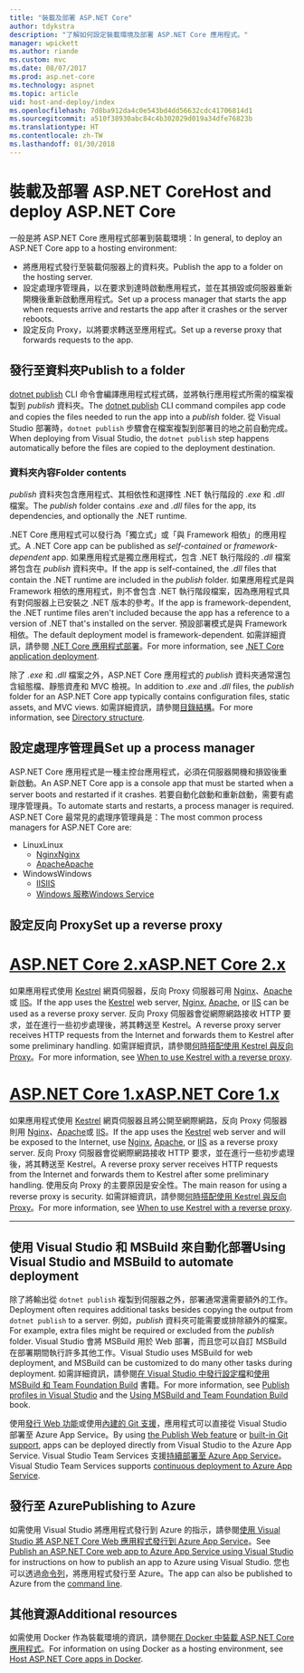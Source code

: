 ```yaml
---
title: "裝載及部署 ASP.NET Core"
author: tdykstra
description: "了解如何設定裝載環境及部署 ASP.NET Core 應用程式。"
manager: wpickett
ms.author: riande
ms.custom: mvc
ms.date: 08/07/2017
ms.prod: asp.net-core
ms.technology: aspnet
ms.topic: article
uid: host-and-deploy/index
ms.openlocfilehash: 7d8ba912da4c0e543bd4dd56632cdc41706814d1
ms.sourcegitcommit: a510f38930abc84c4b302029d019a34dfe76823b
ms.translationtype: HT
ms.contentlocale: zh-TW
ms.lasthandoff: 01/30/2018
---
```

# <a name="host-and-deploy-aspnet-core"></a><span data-ttu-id="d697d-103">裝載及部署 ASP.NET Core</span><span class="sxs-lookup"><span data-stu-id="d697d-103">Host and deploy ASP.NET Core</span></span>

<span data-ttu-id="d697d-104">一般是將 ASP.NET Core 應用程式部署到裝載環境：</span><span class="sxs-lookup"><span data-stu-id="d697d-104">In general, to deploy an ASP.NET Core app to a hosting environment:</span></span>

* <span data-ttu-id="d697d-105">將應用程式發行至裝載伺服器上的資料夾。</span><span class="sxs-lookup"><span data-stu-id="d697d-105">Publish the app to a folder on the hosting server.</span></span>
* <span data-ttu-id="d697d-106">設定處理序管理員，以在要求到達時啟動應用程式，並在其損毀或伺服器重新開機後重新啟動應用程式。</span><span class="sxs-lookup"><span data-stu-id="d697d-106">Set up a process manager that starts the app when requests arrive and restarts the app after it crashes or the server reboots.</span></span>
* <span data-ttu-id="d697d-107">設定反向 Proxy，以將要求轉送至應用程式。</span><span class="sxs-lookup"><span data-stu-id="d697d-107">Set up a reverse proxy that forwards requests to the app.</span></span>

## <a name="publish-to-a-folder"></a><span data-ttu-id="d697d-108">發行至資料夾</span><span class="sxs-lookup"><span data-stu-id="d697d-108">Publish to a folder</span></span> 

<span data-ttu-id="d697d-109">[dotnet publish](/dotnet/articles/core/tools/dotnet-publish) CLI 命令會編譯應用程式程式碼，並將執行應用程式所需的檔案複製到 *publish* 資料夾。</span><span class="sxs-lookup"><span data-stu-id="d697d-109">The [dotnet publish](/dotnet/articles/core/tools/dotnet-publish) CLI command compiles app code and copies the files needed to run the app into a *publish* folder.</span></span> <span data-ttu-id="d697d-110">從 Visual Studio 部署時，`dotnet publish` 步驟會在檔案複製到部署目的地之前自動完成。</span><span class="sxs-lookup"><span data-stu-id="d697d-110">When deploying from Visual Studio, the `dotnet publish` step happens automatically before the files are copied to the deployment destination.</span></span>

### <a name="folder-contents"></a><span data-ttu-id="d697d-111">資料夾內容</span><span class="sxs-lookup"><span data-stu-id="d697d-111">Folder contents</span></span>

<span data-ttu-id="d697d-112">*publish* 資料夾包含應用程式、其相依性和選擇性 .NET 執行階段的 *.exe* 和 *.dll* 檔案。</span><span class="sxs-lookup"><span data-stu-id="d697d-112">The *publish* folder contains *.exe* and *.dll* files for the app, its dependencies, and optionally the .NET runtime.</span></span>

<span data-ttu-id="d697d-113">.NET Core 應用程式可以發行為「獨立式」或「與 Framework 相依」的應用程式。</span><span class="sxs-lookup"><span data-stu-id="d697d-113">A .NET Core app can be published as *self-contained* or *framework-dependent* app.</span></span> <span data-ttu-id="d697d-114">如果應用程式是獨立應用程式，包含 .NET 執行階段的 *.dll* 檔案將包含在 *publish* 資料夾中。</span><span class="sxs-lookup"><span data-stu-id="d697d-114">If the app is self-contained, the *.dll* files that contain the .NET runtime are included in the *publish* folder.</span></span> <span data-ttu-id="d697d-115">如果應用程式是與 Framework 相依的應用程式，則不會包含 .NET 執行階段檔案，因為應用程式具有對伺服器上已安裝之 .NET 版本的參考。</span><span class="sxs-lookup"><span data-stu-id="d697d-115">If the app is framework-dependent, the .NET runtime files aren't included because the app has a reference to a version of .NET that's installed on the server.</span></span> <span data-ttu-id="d697d-116">預設部署模式是與 Framework 相依。</span><span class="sxs-lookup"><span data-stu-id="d697d-116">The default deployment model is framework-dependent.</span></span> <span data-ttu-id="d697d-117">如需詳細資訊，請參閱 [.NET Core 應用程式部署](/dotnet/articles/core/deploying/index)。</span><span class="sxs-lookup"><span data-stu-id="d697d-117">For more information, see [.NET Core application deployment](/dotnet/articles/core/deploying/index).</span></span>

<span data-ttu-id="d697d-118">除了 *.exe* 和 *.dll* 檔案之外，ASP.NET Core 應用程式的 *publish* 資料夾通常還包含組態檔、靜態資產和 MVC 檢視。</span><span class="sxs-lookup"><span data-stu-id="d697d-118">In addition to *.exe* and *.dll* files, the *publish* folder for an ASP.NET Core app typically contains configuration files, static assets, and MVC views.</span></span> <span data-ttu-id="d697d-119">如需詳細資訊，請參閱[目錄結構](xref:host-and-deploy/directory-structure)。</span><span class="sxs-lookup"><span data-stu-id="d697d-119">For more information, see [Directory structure](xref:host-and-deploy/directory-structure).</span></span>

## <a name="set-up-a-process-manager"></a><span data-ttu-id="d697d-120">設定處理序管理員</span><span class="sxs-lookup"><span data-stu-id="d697d-120">Set up a process manager</span></span>

<span data-ttu-id="d697d-121">ASP.NET Core 應用程式是一種主控台應用程式，必須在伺服器開機和損毀後重新啟動。</span><span class="sxs-lookup"><span data-stu-id="d697d-121">An ASP.NET Core app is a console app that must be started when a server boots and restarted if it crashes.</span></span> <span data-ttu-id="d697d-122">若要自動化啟動和重新啟動，需要有處理序管理員。</span><span class="sxs-lookup"><span data-stu-id="d697d-122">To automate starts and restarts, a process manager is required.</span></span> <span data-ttu-id="d697d-123">ASP.NET Core 最常見的處理序管理員是：</span><span class="sxs-lookup"><span data-stu-id="d697d-123">The most common process managers for ASP.NET Core are:</span></span>

* <span data-ttu-id="d697d-124">Linux</span><span class="sxs-lookup"><span data-stu-id="d697d-124">Linux</span></span>
  * [<span data-ttu-id="d697d-125">Nginx</span><span class="sxs-lookup"><span data-stu-id="d697d-125">Nginx</span></span>](xref:host-and-deploy/linux-nginx)
  * [<span data-ttu-id="d697d-126">Apache</span><span class="sxs-lookup"><span data-stu-id="d697d-126">Apache</span></span>](xref:host-and-deploy/linux-apache)
* <span data-ttu-id="d697d-127">Windows</span><span class="sxs-lookup"><span data-stu-id="d697d-127">Windows</span></span>
  * [<span data-ttu-id="d697d-128">IIS</span><span class="sxs-lookup"><span data-stu-id="d697d-128">IIS</span></span>](xref:host-and-deploy/iis/index)
  * [<span data-ttu-id="d697d-129">Windows 服務</span><span class="sxs-lookup"><span data-stu-id="d697d-129">Windows Service</span></span>](xref:host-and-deploy/windows-service)

## <a name="set-up-a-reverse-proxy"></a><span data-ttu-id="d697d-130">設定反向 Proxy</span><span class="sxs-lookup"><span data-stu-id="d697d-130">Set up a reverse proxy</span></span>

# <a name="aspnet-core-2xtabaspnetcore2x"></a>[<span data-ttu-id="d697d-131">ASP.NET Core 2.x</span><span class="sxs-lookup"><span data-stu-id="d697d-131">ASP.NET Core 2.x</span></span>](#tab/aspnetcore2x)

<span data-ttu-id="d697d-132">如果應用程式使用 [Kestrel](xref:fundamentals/servers/kestrel) 網頁伺服器，反向 Proxy 伺服器可用 [Nginx](xref:host-and-deploy/linux-nginx)、[Apache](xref:host-and-deploy/linux-apache) 或 [IIS](xref:host-and-deploy/iis/index)。</span><span class="sxs-lookup"><span data-stu-id="d697d-132">If the app uses the [Kestrel](xref:fundamentals/servers/kestrel) web server, [Nginx](xref:host-and-deploy/linux-nginx), [Apache](xref:host-and-deploy/linux-apache), or [IIS](xref:host-and-deploy/iis/index) can be used as a reverse proxy server.</span></span> <span data-ttu-id="d697d-133">反向 Proxy 伺服器會從網際網路接收 HTTP 要求，並在進行一些初步處理後，將其轉送至 Kestrel。</span><span class="sxs-lookup"><span data-stu-id="d697d-133">A reverse proxy server receives HTTP requests from the Internet and forwards them to Kestrel after some preliminary handling.</span></span> <span data-ttu-id="d697d-134">如需詳細資訊，請參閱[何時搭配使用 Kestrel 與反向 Proxy](xref:fundamentals/servers/kestrel?tabs=aspnetcore2x#when-to-use-kestrel-with-a-reverse-proxy)。</span><span class="sxs-lookup"><span data-stu-id="d697d-134">For more information, see [When to use Kestrel with a reverse proxy](xref:fundamentals/servers/kestrel?tabs=aspnetcore2x#when-to-use-kestrel-with-a-reverse-proxy).</span></span>

# <a name="aspnet-core-1xtabaspnetcore1x"></a>[<span data-ttu-id="d697d-135">ASP.NET Core 1.x</span><span class="sxs-lookup"><span data-stu-id="d697d-135">ASP.NET Core 1.x</span></span>](#tab/aspnetcore1x)

<span data-ttu-id="d697d-136">如果應用程式使用 [Kestrel](xref:fundamentals/servers/kestrel) 網頁伺服器且將公開至網際網路，反向 Proxy 伺服器則用 [Nginx](xref:host-and-deploy/linux-nginx)、[Apache](xref:host-and-deploy/linux-apache)或 [IIS](xref:host-and-deploy/iis/index)。</span><span class="sxs-lookup"><span data-stu-id="d697d-136">If the app uses the [Kestrel](xref:fundamentals/servers/kestrel) web server and will be exposed to the Internet, use [Nginx](xref:host-and-deploy/linux-nginx), [Apache](xref:host-and-deploy/linux-apache), or [IIS](xref:host-and-deploy/iis/index) as a reverse proxy server.</span></span> <span data-ttu-id="d697d-137">反向 Proxy 伺服器會從網際網路接收 HTTP 要求，並在進行一些初步處理後，將其轉送至 Kestrel。</span><span class="sxs-lookup"><span data-stu-id="d697d-137">A reverse proxy server receives HTTP requests from the Internet and forwards them to Kestrel after some preliminary handling.</span></span> <span data-ttu-id="d697d-138">使用反向 Proxy 的主要原因是安全性。</span><span class="sxs-lookup"><span data-stu-id="d697d-138">The main reason for using a reverse proxy is security.</span></span> <span data-ttu-id="d697d-139">如需詳細資訊，請參閱[何時搭配使用 Kestrel 與反向 Proxy](xref:fundamentals/servers/kestrel?tabs=aspnetcore1x#when-to-use-kestrel-with-a-reverse-proxy)。</span><span class="sxs-lookup"><span data-stu-id="d697d-139">For more information, see [When to use Kestrel with a reverse proxy](xref:fundamentals/servers/kestrel?tabs=aspnetcore1x#when-to-use-kestrel-with-a-reverse-proxy).</span></span>

---

## <a name="using-visual-studio-and-msbuild-to-automate-deployment"></a><span data-ttu-id="d697d-140">使用 Visual Studio 和 MSBuild 來自動化部署</span><span class="sxs-lookup"><span data-stu-id="d697d-140">Using Visual Studio and MSBuild to automate deployment</span></span>

<span data-ttu-id="d697d-141">除了將輸出從 `dotnet publish` 複製到伺服器之外，部署通常還需要額外的工作。</span><span class="sxs-lookup"><span data-stu-id="d697d-141">Deployment often requires additional tasks besides copying the output from `dotnet publish` to a server.</span></span> <span data-ttu-id="d697d-142">例如，*publish* 資料夾可能需要或排除額外的檔案。</span><span class="sxs-lookup"><span data-stu-id="d697d-142">For example, extra files might be required or excluded from the *publish* folder.</span></span> <span data-ttu-id="d697d-143">Visual Studio 會將 MSBuild 用於 Web 部署，而且您可以自訂 MSBuild 在部署期間執行許多其他工作。</span><span class="sxs-lookup"><span data-stu-id="d697d-143">Visual Studio uses MSBuild for web deployment, and MSBuild can be customized to do many other tasks during deployment.</span></span> <span data-ttu-id="d697d-144">如需詳細資訊，請參閱[在 Visual Studio 中發行設定檔](xref:host-and-deploy/visual-studio-publish-profiles)和[使用 MSBuild 和 Team Foundation Build](http://msbuildbook.com/) 書籍。</span><span class="sxs-lookup"><span data-stu-id="d697d-144">For more information, see [Publish profiles in Visual Studio](xref:host-and-deploy/visual-studio-publish-profiles) and the [Using MSBuild and Team Foundation Build](http://msbuildbook.com/) book.</span></span>

<span data-ttu-id="d697d-145">使用[發行 Web 功能](xref:tutorials/publish-to-azure-webapp-using-vs)或使用[內建的 Git 支援](xref:host-and-deploy/azure-apps/azure-continuous-deployment)，應用程式可以直接從 Visual Studio 部署至 Azure App Service。</span><span class="sxs-lookup"><span data-stu-id="d697d-145">By using [the Publish Web feature](xref:tutorials/publish-to-azure-webapp-using-vs) or [built-in Git support](xref:host-and-deploy/azure-apps/azure-continuous-deployment), apps can be deployed directly from Visual Studio to the Azure App Service.</span></span> <span data-ttu-id="d697d-146">Visual Studio Team Services 支援[持續部署至 Azure App Service](/vsts/build-release/apps/cd/azure/aspnet-core-to-azure-webapp?tabs=vsts)。</span><span class="sxs-lookup"><span data-stu-id="d697d-146">Visual Studio Team Services supports [continuous deployment to Azure App Service](/vsts/build-release/apps/cd/azure/aspnet-core-to-azure-webapp?tabs=vsts).</span></span>

## <a name="publishing-to-azure"></a><span data-ttu-id="d697d-147">發行至 Azure</span><span class="sxs-lookup"><span data-stu-id="d697d-147">Publishing to Azure</span></span>

<span data-ttu-id="d697d-148">如需使用 Visual Studio 將應用程式發行到 Azure 的指示，請參閱[使用 Visual Studio 將 ASP.NET Core Web 應用程式發行到 Azure App Service](xref:tutorials/publish-to-azure-webapp-using-vs)。</span><span class="sxs-lookup"><span data-stu-id="d697d-148">See [Publish an ASP.NET Core web app to Azure App Service using Visual Studio](xref:tutorials/publish-to-azure-webapp-using-vs) for instructions on how to publish an app to Azure using Visual Studio.</span></span> <span data-ttu-id="d697d-149">您也可以透過[命令列](xref:tutorials/publish-to-azure-webapp-using-cli)，將應用程式發行至 Azure。</span><span class="sxs-lookup"><span data-stu-id="d697d-149">The app can also be published to Azure from the [command line](xref:tutorials/publish-to-azure-webapp-using-cli).</span></span>

## <a name="additional-resources"></a><span data-ttu-id="d697d-150">其他資源</span><span class="sxs-lookup"><span data-stu-id="d697d-150">Additional resources</span></span>

<span data-ttu-id="d697d-151">如需使用 Docker 作為裝載環境的資訊，請參閱[在 Docker 中裝載 ASP.NET Core 應用程式](xref:host-and-deploy/docker/index)。</span><span class="sxs-lookup"><span data-stu-id="d697d-151">For information on using Docker as a hosting environment, see [Host ASP.NET Core apps in Docker](xref:host-and-deploy/docker/index).</span></span>
